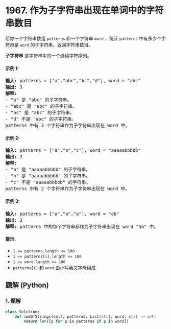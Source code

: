 # 1967. 作为子字符串出现在单词中的字符串数目
给你一个字符串数组 `patterns` 和一个字符串 `word` ，统计 `patterns` 中有多少个字符串是 `word` 的子字符串。返回字符串数目。

**子字符串** 是字符串中的一个连续字符序列。

#### 示例 1:
<pre>
<strong>输入:</strong> patterns = ["a","abc","bc","d"], word = "abc"
<strong>输出:</strong> 3
<strong>解释:</strong>
- "a" 是 "abc" 的子字符串。
- "abc" 是 "abc" 的子字符串。
- "bc" 是 "abc" 的子字符串。
- "d" 不是 "abc" 的子字符串。
patterns 中有 3 个字符串作为子字符串出现在 word 中。
</pre>

#### 示例 2:
<pre>
<strong>输入:</strong> patterns = ["a","b","c"], word = "aaaaabbbbb"
<strong>输出:</strong> 2
<strong>解释:</strong>
- "a" 是 "aaaaabbbbb" 的子字符串。
- "b" 是 "aaaaabbbbb" 的子字符串。
- "c" 不是 "aaaaabbbbb" 的字符串。
patterns 中有 2 个字符串作为子字符串出现在 word 中。
</pre>

#### 示例 3:
<pre>
<strong>输入:</strong> patterns = ["a","a","a"], word = "ab"
<strong>输出:</strong> 3
<strong>解释:</strong> patterns 中的每个字符串都作为子字符串出现在 word "ab" 中。
</pre>

#### 提示:
* `1 <= patterns.length <= 100`
* `1 <= patterns[i].length <= 100`
* `1 <= word.length <= 100`
* `patterns[i]` 和 `word` 由小写英文字母组成

## 题解 (Python)

### 1. 题解
```Python
class Solution:
    def numOfStrings(self, patterns: List[str], word: str) -> int:
        return len([p for p in patterns if p in word])
```
